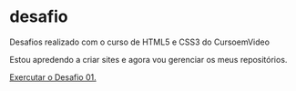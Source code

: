 # desafio
 Desafios realizado com o curso de HTML5 e CSS3 do CursoemVideo

Estou apredendo a criar sites e agora vou gerenciar os meus repositórios.

<a href="https://paulapascoal.github.io/desafio/d001/inde.html">Exercutar o Desafio 01.</a>